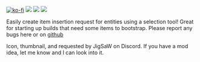 [![ko-fi](https://img.shields.io/badge/Ko--fi-Donate%20-hotpink?logo=kofi&logoColor=white&style=for-the-badge)](https://ko-fi.com/protocol1903) [![](https://img.shields.io/badge/dynamic/json?color=orange&label=Factorio&query=downloads_count&suffix=%20downloads&url=https%3A%2F%2Fmods.factorio.com%2Fapi%2Fmods%2Fitem-inserter&style=for-the-badge)](https://mods.factorio.com/mod/item-inserter) [![](https://img.shields.io/badge/Discord-Community-blue?style=for-the-badge)](https://discord.gg/K3fXMGVc4z) [![](https://img.shields.io/badge/Github-Source-green?style=for-the-badge)](https://github.com/protocol-1903/item-inserter)

Easily create item insertion request for entities using a selection tool! Great for starting up builds that need some items to bootstrap.
Please report any bugs here or on [github](https://github.com/protocol-1903/item-inserter)

Icon, thumbnail, and requested by JigSaW on Discord. If you have a mod idea, let me know and I can look into it.